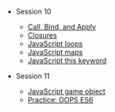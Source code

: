 - Session 10
  - [Call, Bind, and Apply](Session-10/Call_Bind_Apply/index.html)
  - [Closures](Session-10/Closures/index.html)
  - [JavaScript loops](Session-10/Loops/index.html)
  - [JavaScript maps](Session-10/Maps/index.html)
  - [JavaScript this keyword](Session-10/This_Keyword/index.html)

- Session 11
  - [JavaScript game object](Session-11/Game_Object/index.html)
  - [Practice: OOPS ES6](Session-11/OOPS_Practice_ES6/index.html)